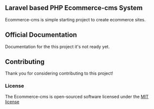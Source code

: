 ## Laravel based PHP Ecommerce-cms System

Ecommerce-cms is simple starting project to create ecommerce sites.

## Official Documentation

Documentation for the this project it's not ready yet.

## Contributing

Thank you for considering contributing to this project!

### License

The Ecommerce-cms is open-sourced software licensed under the [MIT license](http://opensource.org/licenses/MIT)
